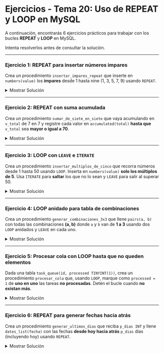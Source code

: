 # **Ejercicios - Tema 20: Uso de REPEAT y LOOP en MySQL**

A continuación, encontrarás 6 ejercicios prácticos para trabajar con los bucles **REPEAT** y **LOOP** en MySQL.

Intenta resolverlos antes de consultar la solución.

---

### **Ejercicio 1: REPEAT para insertar números impares**

Crea un procedimiento `insertar_impares_repeat` que inserte en `numbers(value)` los **impares** desde 1 hasta nine (1, 3, 5, 7, 9) usando `REPEAT`.

<details><summary>Mostrar Solución</summary>

```sql
DELIMITER $$
CREATE PROCEDURE insertar_impares_repeat()
BEGIN
  DECLARE v INT DEFAULT 1;
  REPEAT
    INSERT INTO numbers(value) VALUES (v);
    SET v = v + 2;
  UNTIL v > 9
  END REPEAT;
END $$
DELIMITER ;
```

</details>

---

### **Ejercicio 2: REPEAT con suma acumulada**

Crea un procedimiento `sumar_de_siete_en_siete` que vaya acumulando en `v_total` de 7 en 7 y registre cada valor en `accumulated(total)` **hasta que** `v_total` sea **mayor o igual a 70**.

<details><summary>Mostrar Solución</summary>

```sql
DELIMITER $$
CREATE PROCEDURE sumar_de_siete_en_siete()
BEGIN
  DECLARE v_total INT DEFAULT 0;
  REPEAT
    SET v_total = v_total + 7;
    INSERT INTO accumulated(total) VALUES (v_total);
  UNTIL v_total >= 70
  END REPEAT;
END $$
DELIMITER ;
```

</details>

---

### **Ejercicio 3: LOOP con `LEAVE` e `ITERATE`**

Crea un procedimiento `insertar_multiplos_de_cinco` que recorra números desde 1 hasta 50 usando `LOOP`. Inserta en `numbers(value)` **solo los múltiplos de 5**. Usa `ITERATE` para **saltar** los que no lo sean y `LEAVE` para salir al superar 50.

<details><summary>Mostrar Solución</summary>

```sql
DELIMITER $$
CREATE PROCEDURE insertar_multiplos_de_cinco()
BEGIN
  DECLARE v INT DEFAULT 1;
  bucle: LOOP
    IF v > 50 THEN
      LEAVE bucle;
    END IF;

    IF v % 5 <> 0 THEN
      SET v = v + 1;
      ITERATE bucle;
    END IF;

    INSERT INTO numbers(value) VALUES (v);
    SET v = v + 1;
  END LOOP bucle;
END $$
DELIMITER ;
```

</details>

---

### **Ejercicio 4: LOOP anidado para tabla de combinaciones**

Crea un procedimiento `generar_combinaciones_3x3` que llene `pairs(a, b)` con todas las combinaciones **(a, b)** donde `a` y `b` van de **1 a 3** usando dos `LOOP` anidados y `LEAVE` en cada uno.

<details><summary>Mostrar Solución</summary>

```sql
DELIMITER $$
CREATE PROCEDURE generar_combinaciones_3x3()
BEGIN
  DECLARE a INT DEFAULT 1;
  DECLARE b INT;

  ext: LOOP
    IF a > 3 THEN LEAVE ext; END IF;

    SET b = 1;
    int: LOOP
      IF b > 3 THEN LEAVE int; END IF;
      INSERT INTO pairs(a, b) VALUES (a, b);
      SET b = b + 1;
    END LOOP int;

    SET a = a + 1;
  END LOOP ext;
END $$
DELIMITER ;
```

</details>

---

### **Ejercicio 5: Procesar cola con LOOP hasta que no queden elementos**

Dada una tabla `task_queue(id, processed TINYINT(1))`, crea un procedimiento `procesar_cola` que, usando `LOOP`, marque como `processed = 1` de **uno en uno** las tareas **no procesadas**. Detén el bucle cuando **no existan más**.

<details><summary>Mostrar Solución</summary>

```sql
DELIMITER $$
CREATE PROCEDURE procesar_cola()
BEGIN
  DECLARE v_id INT;
  bucle: LOOP
    SELECT id INTO v_id FROM task_queue WHERE processed = 0 LIMIT 1;
    IF v_id IS NULL THEN
      LEAVE bucle;
    END IF;

    UPDATE task_queue SET processed = 1 WHERE id = v_id;
  END LOOP bucle;
END $$
DELIMITER ;
```

</details>

---

### **Ejercicio 6: REPEAT para generar fechas hacia atrás**

Crea un procedimiento `generar_ultimos_dias` que reciba `p_dias INT` y llene `dates_list(fecha)` con las fechas **desde hoy hacia atrás** `p_dias` días (incluyendo hoy) usando `REPEAT`.

<details><summary>Mostrar Solución</summary>

```sql
DELIMITER $$
CREATE PROCEDURE generar_ultimos_dias(IN p_dias INT)
BEGIN
  DECLARE v INT DEFAULT 0;
  REPEAT
    INSERT INTO dates_list(fecha) VALUES (DATE_SUB(CURDATE(), INTERVAL v DAY));
    SET v = v + 1;
  UNTIL v > p_dias
  END REPEAT;
END $$
DELIMITER ;
```

</details>
